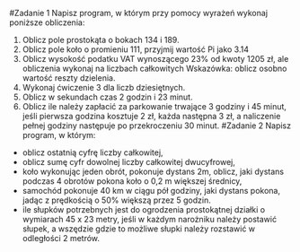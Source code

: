 #Zadanie 1
Napisz program, w którym przy pomocy wyrażeń wykonaj poniższe obliczenia:
1. Oblicz pole prostokąta o bokach 134 i 189.
2. Oblicz pole koło o promieniu 111, przyjmij wartość Pi jako 3.14
3. Oblicz wysokość podatku VAT wynoszącego 23% od kwoty 1205 zł, ale obliczenia wykonaj na liczbach całkowitych
Wskazówka: oblicz osobno wartość reszty dzielenia.
4. Wykonaj ćwiczenie 3 dla liczb dziesiętnych.
5. Oblicz w sekundach czas 2 godzin i 23 minut.
6. Oblicz ile należy zapłacić za parkowanie trwające 3 godziny i 45 minut, jeśli pierwsza godzina kosztuje 2 zł,
każda następna 3 zł, a naliczenie pełnej godziny następuje po przekroczeniu 30 minut.
#Zadanie 2
Napisz program, w którym:
- oblicz ostatnią cyfrę liczby całkowitej,
- oblicz sumę cyfr dowolnej liczby całkowitej dwucyfrowej,
- koło wykonując jeden obrót, pokonuje dystans 2m, oblicz, jaki dystans podczas 4 obrotów pokona koło o 0,2 m większej średnicy,
- samochód pokonuje 40 km w ciągu pół godziny, jaki dystans pokona, jadąc z prędkością o 50% większą przez 5 godzin.
- ile słupków potrzebnych jest do ogrodzenia prostokątnej działki o wymiarach 45 x 23 metry, jeśli w każdym narożniku należy postawić słupek, 
a wszędzie gdzie to możliwe słupki należy rozstawić w odległości 2 metrów.
  